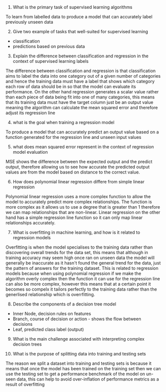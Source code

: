 1. What is the primary task of supervised learning algorithms

To learn from labelled data to produce a model that can accurately label previously unseen data 

2. Give two example of tasks that well-suited for supervised learning

- classification
- predictions based on previous data

3. Explain the difference between classification and regression in the context of supervised learning labels

The difference between classification and regression is that classification aims to label the data into one category out of a given number of categories and hence the training data must have a label that shows which category each row of data should be in so that the model can evaluate its performance. On the other hand regression generates a scalar value rather than each piece of data being fit into one of many categories, this means that its training data must have the target column just be an output value meaning the algorithm can calculate the mean squared error and therefore adjust its regression line

4. what is the goal when training a regression model

To produce a model that can accurately predict an output value based on a function generated for the regression line and unseen input values

5. what does mean squared error represent in the context of regression model evaluation

MSE shows the difference between the expected output and the predict output, therefore allowing us to see how accurate the predicted output values are from the model based on distance to the correct value. 

6. How does polynomial linear regression differe from simple linear regression

Polynomial linear regression uses a more complex function to allow the model to accurately predict more complex relationships. The function is more complex as it allows us to use a degree that is greater than 1 therefore we can map relationships that are non-linear. Linear regression on the other hand has a simple regression line function so it can only map linear relationships accurately.

7. What is overfitting in machine learning, and how is it related to regression models

Overfitting is when the model specialises to the training data rather than discovering overall trends for the data set, this means that although in training accuracy may seem high once ran on unseen data the model will generally be inaccurate as it hasn't found the general trend for the data, just the pattern of answers for the training dataset. This is related to regression models because when using polynomial regression if we make the algorithm overly complex then the function it can use for the regression line can also be more complex, however this means that at a certain point it becomes so compelx it tailors perfectly to the training data rather than the generlised relationship which is overrfitting.

8. Describe the components of a decision tree model

- Inner Node, decision rules on features
- Branch, course of decision or action - shows the flow between decisions
- Leaf, predicted class label (output)

9. What is the main challenge associated with interpreting complex decision trees

10. What is the purpose of splitting data into training and testing sets

The reason we split a dataset into training and testing sets is because it means that once the model has been trained on the training set then we can use the testing set to get a performance benchmark of the model on un-seen data, this can help to avoid over-inflation of performance metrics as a result of overfitting